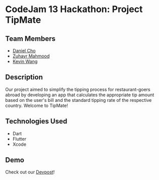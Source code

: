 # CodeJam 13 Hackathon: Project TipMate

## Team Members

- [Daniel Cho](https://github.com/daniel-heemang)
- [Zuhayr Mahmood](https://github.com/zuhayrmahmood)
- [Kevin Wang](https://github.com/devkevw)

## Description

Our project aimed to simplify the tipping process for restaurant-goers abroad by developing an app that calculates the appropriate tip amount based on the user's bill and the standard tipping rate of the respective country. Welcome to TipMate!

## Technologies Used

- Dart
- Flutter
- Xcode

## Demo

Check out our [Devpost](https://devpost.com/software/tipmate-app?ref_content=user-portfolio&ref_feature=in_progress)!
